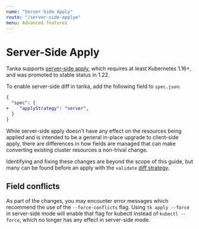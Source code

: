 ```yaml
---
name: "Server-Side Apply"
route: "/server-side-applye"
menu: Advanced features
---
```


# Server-Side Apply

Tanka supports [server-side apply](https://kubernetes.io/docs/reference/using-api/server-side-apply/),
which requires at least Kubernetes 1.16+, and was promoted to stable status in 1.22.

To enable server-side diff in tanka, add the following field to `spec.json`:

```diff
{
  "spec": {
+    "applyStrategy": "server",
  }
}
```

While server-side apply doesn't have any effect on the resources being applied
and is intended to be a general in-place upgrade to client-side apply, there are
differences in how fields are managed that can make converting existing cluster
resources a non-trival change.

Identifying and fixing these changes are beyond the scope of this guide, but
many can be found before an apply with the `validate`
[diff strategy](/diff-strategy).

## Field conflicts

As part of the changes, you may encounter error messages which
recommend the use of the `--force-conflicts` flag. Using `tk apply --force`
in server-side mode will enable that flag for kubectl instead of
`kubectl --force`, which no longer has any effect in server-side mode.
